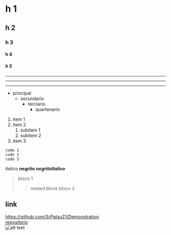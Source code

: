 # h 1

## h 2

### h 3

#### h 4

##### h 5

***

---

_________________

- principal
  - secundario
    - terciario
      - quartenario

1. item 1
2. item 2
    1. subitem 1
    2. subitem 2
3. item 3

`code 1` \
``code 2`` \
```code 3```

_italico_ __negrito__ ___negritoItalico___

> bloco 1
>> nested block
> bloco 2

## link

<https://github.com/SrPatsu21/Demonstrativo> \
[repositorio](https://github.com/SrPatsu21/Demonstrativo) \
![alt text](image.png)
